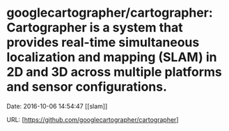 # googlecartographer/cartographer: Cartographer is a system that provides real-time simultaneous localization and mapping (SLAM) in 2D and 3D across multiple platforms and sensor configurations.

Date: 2016-10-06 14:54:47
[[slam]]

URL: [https://github.com/googlecartographer/cartographer]
